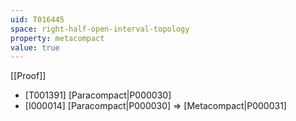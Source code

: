 ```yaml
---
uid: T016445
space: right-half-open-interval-topology
property: metacompact
value: true
---
```

[[Proof]]

* [T001391] [Paracompact|P000030]
* [I000014] [Paracompact|P000030] => [Metacompact|P000031]

